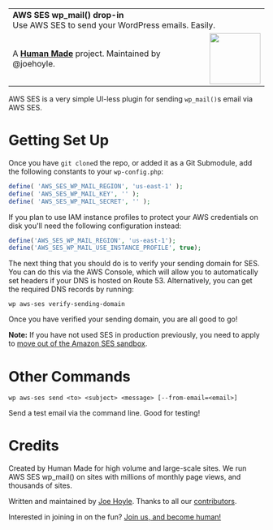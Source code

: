 <table width="100%">
	<tr>
		<td align="left" width="100%" colspan="2">
			<strong>AWS SES wp_mail() drop-in</strong><br />
			Use AWS SES to send your WordPress emails. Easily.
		</td>
	</tr>
	<tr>
		<td>
			A <strong><a href="https://hmn.md/">Human Made</a></strong> project. Maintained by @joehoyle.
		</td>
		<td align="center">
			<img src="https://hmn.md/content/themes/hmnmd/assets/images/hm-logo.svg" width="100" />
		</td>
	</tr>
</table>

AWS SES is a very simple UI-less plugin for sending `wp_mail()`s email via AWS SES.

Getting Set Up
==========

Once you have `git clone`d the repo, or added it as a Git Submodule, add the following constants to your `wp-config.php`:

```PHP
define( 'AWS_SES_WP_MAIL_REGION', 'us-east-1' );
define( 'AWS_SES_WP_MAIL_KEY', '' );
define( 'AWS_SES_WP_MAIL_SECRET', '' );
```

If you plan to use IAM instance profiles to protect your AWS credentials on disk you'll need the following configuration instead:

```PHP
define('AWS_SES_WP_MAIL_REGION', 'us-east-1');
define('AWS_SES_WP_MAIL_USE_INSTANCE_PROFILE', true);
```


The next thing that you should do is to verify your sending domain for SES. You can do this via the AWS Console, which will allow you to automatically set headers if your DNS is hosted on Route 53. Alternatively, you can get the required DNS records by running:

```
wp aws-ses verify-sending-domain
```

Once you have verified your sending domain, you are all good to go!

**Note:** If you have not used SES in production previously, you need to apply to [move out of the Amazon SES sandbox](http://docs.aws.amazon.com/ses/latest/DeveloperGuide/request-production-access.html).

Other Commands
=======

`wp aws-ses send <to> <subject> <message> [--from-email=<email>]`

Send a test email via the command line. Good for testing!

Credits
=======
Created by Human Made for high volume and large-scale sites. We run AWS SES wp_mail() on sites with millions of monthly page views, and thousands of sites.

Written and maintained by [Joe Hoyle](https://github.com/joehoyle). Thanks to all our [contributors](https://github.com/humanmade/S3-Uploads/graphs/contributors).

Interested in joining in on the fun? [Join us, and become human!](https://hmn.md/is/hiring/)

